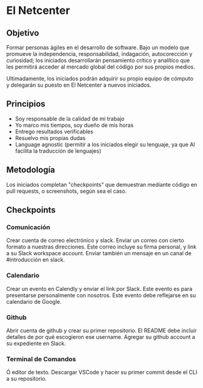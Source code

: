 # El Netcenter

## Objetivo

Formar personas ágiles en el desarrollo de software. Bajo un modelo que promueve la independencia, responsabilidad, indagación, autocorección y curiosidad; los iniciados desarrollarán pensamiento crítico y analítico que les permitirá acceder al mercado global del código por sus propios medios.

Ultimadamente, los iniciados podrán adquirir su propio equipo de cómputo y delegarán su puesto en El Netcenter a nuevos iniciados.

## Principios

- Soy responsable de la calidad de mi trabajo
- Yo marco mis tiempos, soy dueño de mis horas
- Entrego resultados verificables
- Resuelvo mis propias dudas
- Language agnostic (permitir a los iniciados elegir su lenguaje, ya que AI facilita la traducción de lenguajes)

## Metodología

Los iniciados completan "checkpoints" que demuestran mediante código en pull requests, o screenshots, según sea el caso.

## Checkpoints

### Comunicación

Crear cuenta de correo electrónico y slack. Enviar un correo con cierto formato a nuestras direcciones. Este correo incluye su firma personal, y link a su Slack workspace account. Enviar también un mensaje en un canal de #introducción en slack.

### Calendario

Crear un evento en Calendly y enviar el link por Slack. Este evento es para presentarse personalmente con nosotros. Este evento debe reflejarse en su calendario de Google.

### Github

Abrir cuenta de github y crear su primer repositorio. El README debe incluir detalles de por qué escogieron ese username. Agregar su github account a su expediente en Slack.


### Terminal de Comandos

Ó editor de texto. Descargar VSCode y hacer su primer commit desde el CLI a su repositorio.